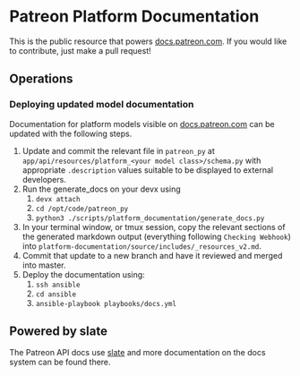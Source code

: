 # Patreon Platform Documentation 
This is the public resource that powers [docs.patreon.com](https://docs.patreon.com). If you would like to contribute, just make a pull request! 

## Operations

### Deploying updated model documentation

Documentation for platform models visible on [docs.patreon.com](https://docs.patreon.com/#apiv2-resources) can be updated with the following steps.
1. Update and commit the relevant file in `patreon_py` at `app/api/resources/platform_<your model class>/schema.py` with appropriate `.description` values suitable to be displayed to external developers.
2. Run the generate_docs on your devx using
   1. `devx attach`
   2. `cd /opt/code/patreon_py`
   3. `python3 ./scripts/platform_documentation/generate_docs.py`
3. In your terminal window, or tmux session, copy the relevant sections of the generated markdown output (everything following `Checking Webhook`) into `platform-documentation/source/includes/_resources_v2.md`.
4. Commit that update to a new branch and have it reviewed and merged into master.
5. Deploy the documentation using:
   1. `ssh ansible`
   2. `cd ansible`
   3. `ansible-playbook playbooks/docs.yml`

## Powered by slate

The Patreon API docs use [slate](https://github.com/lord/slate) and more documentation on the docs system can be found there.
